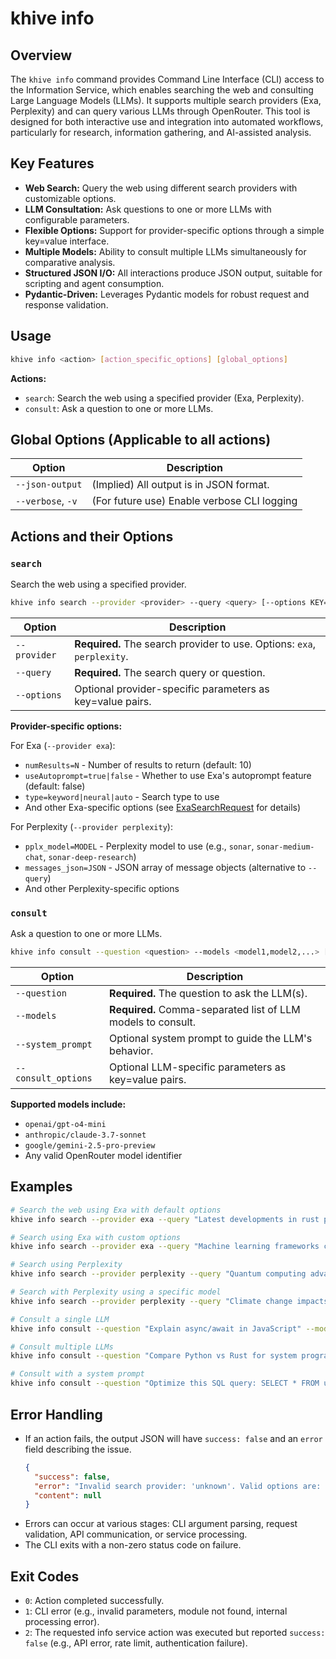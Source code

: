 # khive info

## Overview

The `khive info` command provides Command Line Interface (CLI) access to the
Information Service, which enables searching the web and consulting Large
Language Models (LLMs). It supports multiple search providers (Exa, Perplexity)
and can query various LLMs through OpenRouter. This tool is designed for both
interactive use and integration into automated workflows, particularly for
research, information gathering, and AI-assisted analysis.

## Key Features

- **Web Search:** Query the web using different search providers with
  customizable options.
- **LLM Consultation:** Ask questions to one or more LLMs with configurable
  parameters.
- **Flexible Options:** Support for provider-specific options through a simple
  key=value interface.
- **Multiple Models:** Ability to consult multiple LLMs simultaneously for
  comparative analysis.
- **Structured JSON I/O:** All interactions produce JSON output, suitable for
  scripting and agent consumption.
- **Pydantic-Driven:** Leverages Pydantic models for robust request and response
  validation.

## Usage

```bash
khive info <action> [action_specific_options] [global_options]
```

**Actions:**

- `search`: Search the web using a specified provider (Exa, Perplexity).
- `consult`: Ask a question to one or more LLMs.

## Global Options (Applicable to all actions)

| Option            | Description                                 |
| ----------------- | ------------------------------------------- |
| `--json-output`   | (Implied) All output is in JSON format.     |
| `--verbose`, `-v` | (For future use) Enable verbose CLI logging |

## Actions and their Options

### `search`

Search the web using a specified provider.

```bash
khive info search --provider <provider> --query <query> [--options KEY=VALUE...]
```

| Option       | Description                                                             |
| ------------ | ----------------------------------------------------------------------- |
| `--provider` | **Required.** The search provider to use. Options: `exa`, `perplexity`. |
| `--query`    | **Required.** The search query or question.                             |
| `--options`  | Optional provider-specific parameters as key=value pairs.               |

**Provider-specific options:**

For Exa (`--provider exa`):

- `numResults=N` - Number of results to return (default: 10)
- `useAutoprompt=true|false` - Whether to use Exa's autoprompt feature (default:
  false)
- `type=keyword|neural|auto` - Search type to use
- And other Exa-specific options (see
  [ExaSearchRequest](https://docs.exa.ai/reference/search) for details)

For Perplexity (`--provider perplexity`):

- `pplx_model=MODEL` - Perplexity model to use (e.g., `sonar`,
  `sonar-medium-chat`, `sonar-deep-research`)
- `messages_json=JSON` - JSON array of message objects (alternative to
  `--query`)
- And other Perplexity-specific options

### `consult`

Ask a question to one or more LLMs.

```bash
khive info consult --question <question> --models <model1,model2,...> [--system_prompt <prompt>] [--consult_options KEY=VALUE...]
```

| Option              | Description                                                  |
| ------------------- | ------------------------------------------------------------ |
| `--question`        | **Required.** The question to ask the LLM(s).                |
| `--models`          | **Required.** Comma-separated list of LLM models to consult. |
| `--system_prompt`   | Optional system prompt to guide the LLM's behavior.          |
| `--consult_options` | Optional LLM-specific parameters as key=value pairs.         |

**Supported models include:**

- `openai/gpt-o4-mini`
- `anthropic/claude-3.7-sonnet`
- `google/gemini-2.5-pro-preview`
- Any valid OpenRouter model identifier

## Examples

```bash
# Search the web using Exa with default options
khive info search --provider exa --query "Latest developments in rust programming language"

# Search using Exa with custom options
khive info search --provider exa --query "Machine learning frameworks comparison" --options numResults=5 useAutoprompt=true

# Search using Perplexity
khive info search --provider perplexity --query "Quantum computing advances 2025"

# Search with Perplexity using a specific model
khive info search --provider perplexity --query "Climate change impacts" --options pplx_model=sonar-deep-research

# Consult a single LLM
khive info consult --question "Explain async/await in JavaScript" --models openai/gpt-o4-mini

# Consult multiple LLMs
khive info consult --question "Compare Python vs Rust for system programming" --models openai/gpt-o4-mini,anthropic/claude-3.7-sonnet

# Consult with a system prompt
khive info consult --question "Optimize this SQL query: SELECT * FROM users WHERE created_at > '2025-01-01'" --models openai/gpt-o4-mini --system_prompt "You are a database optimization expert. Keep your answers concise."
```

## Error Handling

- If an action fails, the output JSON will have `success: false` and an `error`
  field describing the issue.
  ```json
  {
    "success": false,
    "error": "Invalid search provider: 'unknown'. Valid options are: ['perplexity', 'exa']",
    "content": null
  }
  ```
- Errors can occur at various stages: CLI argument parsing, request validation,
  API communication, or service processing.
- The CLI exits with a non-zero status code on failure.

## Exit Codes

- `0`: Action completed successfully.
- `1`: CLI error (e.g., invalid parameters, module not found, internal
  processing error).
- `2`: The requested info service action was executed but reported
  `success: false` (e.g., API error, rate limit, authentication failure).
